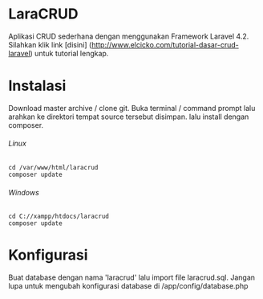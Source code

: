 # LaraCRUD
Aplikasi CRUD sederhana dengan menggunakan Framework Laravel 4.2. Silahkan klik link [disini] (http://www.elcicko.com/tutorial-dasar-crud-laravel) untuk tutorial lengkap.

# Instalasi
Download master archive / clone git. Buka terminal / command prompt lalu arahkan ke direktori tempat source tersebut disimpan. lalu install dengan composer.

###### Linux
```
cd /var/www/html/laracrud
composer update
```

###### Windows
```
cd C://xampp/htdocs/laracrud
composer update
```

# Konfigurasi
Buat database dengan nama 'laracrud' lalu import file laracrud.sql. Jangan lupa untuk mengubah konfigurasi database di /app/config/database.php
